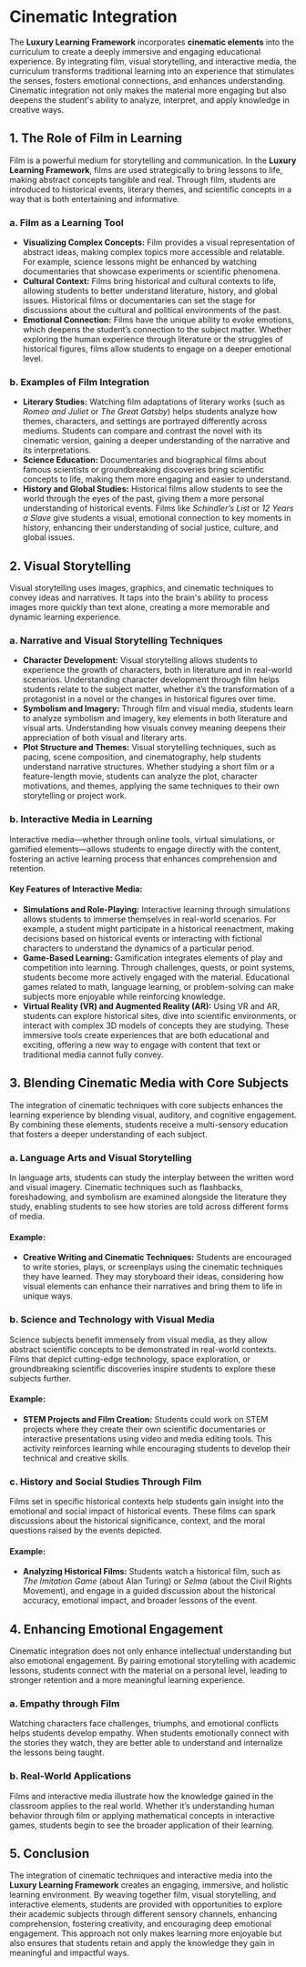 # Cinematic Integration

The **Luxury Learning Framework** incorporates **cinematic elements** into the curriculum to create a deeply immersive and engaging educational experience. By integrating film, visual storytelling, and interactive media, the curriculum transforms traditional learning into an experience that stimulates the senses, fosters emotional connections, and enhances understanding. Cinematic integration not only makes the material more engaging but also deepens the student's ability to analyze, interpret, and apply knowledge in creative ways.

## 1. **The Role of Film in Learning**

Film is a powerful medium for storytelling and communication. In the **Luxury Learning Framework**, films are used strategically to bring lessons to life, making abstract concepts tangible and real. Through film, students are introduced to historical events, literary themes, and scientific concepts in a way that is both entertaining and informative.

### a. **Film as a Learning Tool**
- **Visualizing Complex Concepts:** Film provides a visual representation of abstract ideas, making complex topics more accessible and relatable. For example, science lessons might be enhanced by watching documentaries that showcase experiments or scientific phenomena.
- **Cultural Context:** Films bring historical and cultural contexts to life, allowing students to better understand literature, history, and global issues. Historical films or documentaries can set the stage for discussions about the cultural and political environments of the past.
- **Emotional Connection:** Films have the unique ability to evoke emotions, which deepens the student’s connection to the subject matter. Whether exploring the human experience through literature or the struggles of historical figures, films allow students to engage on a deeper emotional level.

### b. **Examples of Film Integration**
- **Literary Studies:** Watching film adaptations of literary works (such as *Romeo and Juliet* or *The Great Gatsby*) helps students analyze how themes, characters, and settings are portrayed differently across mediums. Students can compare and contrast the novel with its cinematic version, gaining a deeper understanding of the narrative and its interpretations.
- **Science Education:** Documentaries and biographical films about famous scientists or groundbreaking discoveries bring scientific concepts to life, making them more engaging and easier to understand.
- **History and Global Studies:** Historical films allow students to see the world through the eyes of the past, giving them a more personal understanding of historical events. Films like *Schindler’s List* or *12 Years a Slave* give students a visual, emotional connection to key moments in history, enhancing their understanding of social justice, culture, and global issues.

## 2. **Visual Storytelling**

Visual storytelling uses images, graphics, and cinematic techniques to convey ideas and narratives. It taps into the brain's ability to process images more quickly than text alone, creating a more memorable and dynamic learning experience.

### a. **Narrative and Visual Storytelling Techniques**
- **Character Development:** Visual storytelling allows students to experience the growth of characters, both in literature and in real-world scenarios. Understanding character development through film helps students relate to the subject matter, whether it’s the transformation of a protagonist in a novel or the changes in historical figures over time.
- **Symbolism and Imagery:** Through film and visual media, students learn to analyze symbolism and imagery, key elements in both literature and visual arts. Understanding how visuals convey meaning deepens their appreciation of both visual and literary arts.
- **Plot Structure and Themes:** Visual storytelling techniques, such as pacing, scene composition, and cinematography, help students understand narrative structures. Whether studying a short film or a feature-length movie, students can analyze the plot, character motivations, and themes, applying the same techniques to their own storytelling or project work.

### b. **Interactive Media in Learning**
Interactive media—whether through online tools, virtual simulations, or gamified elements—allows students to engage directly with the content, fostering an active learning process that enhances comprehension and retention.

#### Key Features of Interactive Media:
- **Simulations and Role-Playing:** Interactive learning through simulations allows students to immerse themselves in real-world scenarios. For example, a student might participate in a historical reenactment, making decisions based on historical events or interacting with fictional characters to understand the dynamics of a particular period.
- **Game-Based Learning:** Gamification integrates elements of play and competition into learning. Through challenges, quests, or point systems, students become more actively engaged with the material. Educational games related to math, language learning, or problem-solving can make subjects more enjoyable while reinforcing knowledge.
- **Virtual Reality (VR) and Augmented Reality (AR):** Using VR and AR, students can explore historical sites, dive into scientific environments, or interact with complex 3D models of concepts they are studying. These immersive tools create experiences that are both educational and exciting, offering a new way to engage with content that text or traditional media cannot fully convey.

## 3. **Blending Cinematic Media with Core Subjects**

The integration of cinematic techniques with core subjects enhances the learning experience by blending visual, auditory, and cognitive engagement. By combining these elements, students receive a multi-sensory education that fosters a deeper understanding of each subject.

### a. **Language Arts and Visual Storytelling**
In language arts, students can study the interplay between the written word and visual imagery. Cinematic techniques such as flashbacks, foreshadowing, and symbolism are examined alongside the literature they study, enabling students to see how stories are told across different forms of media.

#### Example:
- **Creative Writing and Cinematic Techniques:** Students are encouraged to write stories, plays, or screenplays using the cinematic techniques they have learned. They may storyboard their ideas, considering how visual elements can enhance their narratives and bring them to life in unique ways.

### b. **Science and Technology with Visual Media**
Science subjects benefit immensely from visual media, as they allow abstract scientific concepts to be demonstrated in real-world contexts. Films that depict cutting-edge technology, space exploration, or groundbreaking scientific discoveries inspire students to explore these subjects further.

#### Example:
- **STEM Projects and Film Creation:** Students could work on STEM projects where they create their own scientific documentaries or interactive presentations using video and media editing tools. This activity reinforces learning while encouraging students to develop their technical and creative skills.

### c. **History and Social Studies Through Film**
Films set in specific historical contexts help students gain insight into the emotional and social impact of historical events. These films can spark discussions about the historical significance, context, and the moral questions raised by the events depicted.

#### Example:
- **Analyzing Historical Films:** Students watch a historical film, such as *The Imitation Game* (about Alan Turing) or *Selma* (about the Civil Rights Movement), and engage in a guided discussion about the historical accuracy, emotional impact, and broader lessons of the event.

## 4. **Enhancing Emotional Engagement**

Cinematic integration does not only enhance intellectual understanding but also emotional engagement. By pairing emotional storytelling with academic lessons, students connect with the material on a personal level, leading to stronger retention and a more meaningful learning experience.

### a. **Empathy through Film**
Watching characters face challenges, triumphs, and emotional conflicts helps students develop empathy. When students emotionally connect with the stories they watch, they are better able to understand and internalize the lessons being taught.

### b. **Real-World Applications**
Films and interactive media illustrate how the knowledge gained in the classroom applies to the real world. Whether it’s understanding human behavior through film or applying mathematical concepts in interactive games, students begin to see the broader application of their learning.

## 5. **Conclusion**

The integration of cinematic techniques and interactive media into the **Luxury Learning Framework** creates an engaging, immersive, and holistic learning environment. By weaving together film, visual storytelling, and interactive elements, students are provided with opportunities to explore their academic subjects through different sensory channels, enhancing comprehension, fostering creativity, and encouraging deep emotional engagement. This approach not only makes learning more enjoyable but also ensures that students retain and apply the knowledge they gain in meaningful and impactful ways.
